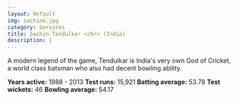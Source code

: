 ```yaml
---
layout: default
img: sachine.jpg
category: Services
title: Sachin Tendulkar </br> (India)
description: |
---
```

  A modern legend of the game, Tendulkar is India's very own God of Cricket, a world class batsman who also had decent bowling ability.

<b>Years active:</b> 1988 - 2013
<b>Test runs:</b> 15,921
<b>Batting average:</b> 53.78
<b>Test wickets:</b> 46
<b>Bowling average:</b> 54.17